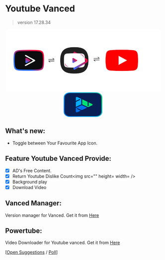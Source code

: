 # Youtube Vanced 
>version 17.28.34

<div align=center>
  <img src="icon.png" alt="Logo" height=200 width=500 />
  <img src="ic_launcher_4.png" alt="Logo" height=80 width=130 />
</div>

## What's new:

- Toggle between Your Favourite App Icon.

## Feature Youtube Vanced Provide:

- [x] AD's Free Content.
- [x] Return Youtube Dislike Count<img src="" height=  width= /> 
- [x] Background play 
- [x] Download Video 

## Vanced Manager:

Version manager for Vanced. Get it from [Here]()

## Powertube:
Video Downloader for Youtube vanced. Get it from [Here]()

[[Open Suggestions](https://t.me/The_Positive_Viewer) / [Poll]()]
